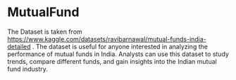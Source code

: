 # MutualFund
The Dataset is taken from https://www.kaggle.com/datasets/ravibarnawal/mutual-funds-india-detailed . The dataset is useful for anyone interested in analyzing the performance of mutual funds in India. Analysts can use this dataset to study trends, compare different funds, and gain insights into the Indian mutual fund industry.
